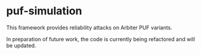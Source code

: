 # puf-simulation

This framework provides reliability attacks on Arbiter PUF variants.

In preparation of future work, the code is currently being refactored and will be updated.